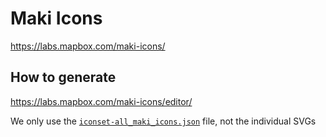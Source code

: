 # Maki Icons

https://labs.mapbox.com/maki-icons/

## How to generate

https://labs.mapbox.com/maki-icons/editor/

We only use the [`iconset-all_maki_icons.json`](./iconset-all_maki_icons.json) file, not the individual SVGs
